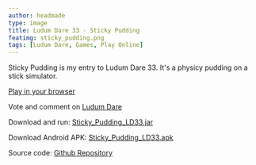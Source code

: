 ```yaml
---
author: headmade
type: image
title: Ludum Dare 33 - Sticky Pudding
featimg: sticky_pudding.png
tags: [Ludum Dare, Games, Play Online]
---
```


Sticky Pudding is my entry to Ludum Dare 33. It's a physicy pudding on a stick simulator.

<div class="play_button">
  <a href="/play/sticky-pudding/"><i class="fa fa-gamepad fa-1x"></i> Play in your browser</a>
</div>

Vote and comment on <a href="http://ludumdare.com/compo/ludum-dare-33/?action=preview&uid=42076">Ludum Dare</a>

Download and run: <a href="https://github.com/headmadegames/LudumDare33/releases/download/0.1/Sticky_Pudding_LD33.jar">Sticky_Pudding_LD33.jar</a>

Download Android APK: <a href="https://github.com/headmadegames/LudumDare33/releases/download/0.1/Sticky_Pudding_LD33.apk">Sticky_Pudding_LD33.apk</a>

Source code: <a href="https://github.com/headmadegames/LudumDare33">Github Repository</a>
